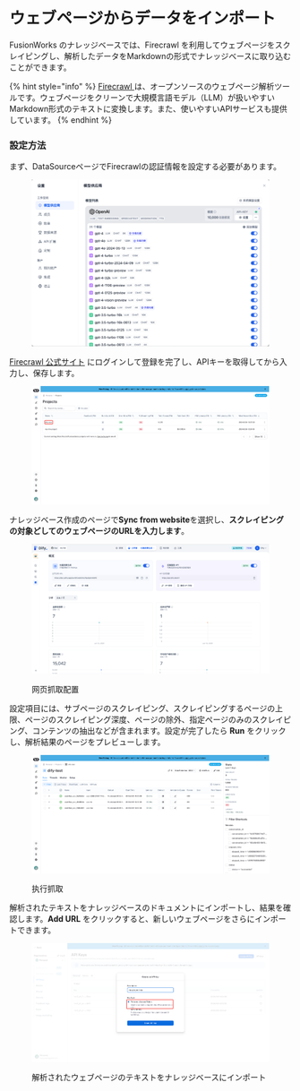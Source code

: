 # ウェブページからデータをインポート

FusionWorks のナレッジベースでは、Firecrawl を利用してウェブページをスクレイピングし、解析したデータをMarkdownの形式でナレッジベースに取り込むことができます。

{% hint style="info" %}
[Firecrawl ](https://www.firecrawl.dev/)は、オープンソースのウェブページ解析ツールです。ウェブページをクリーンで大規模言語モデル（LLM）が扱いやすいMarkdown形式のテキストに変換します。また、使いやすいAPIサービスも提供しています。
{% endhint %}

### 設定方法

まず、DataSourceページでFirecrawlの認証情報を設定する必要があります。

<figure><img src="../../.gitbook/assets/image (6).png" alt=""><figcaption></figcaption></figure>

[Firecrawl 公式サイト](https://www.firecrawl.dev/) にログインして登録を完了し、APIキーを取得してから入力し、保存します。

<figure><img src="../../.gitbook/assets/image (7).png" alt=""><figcaption></figcaption></figure>

ナレッジベース作成のページで**Sync from website**を選択し、**スクレイピングの対象どしてのウェブページのURLを入力します**。

<figure><img src="../../.gitbook/assets/image (1).png" alt=""><figcaption><p>网页抓取配置</p></figcaption></figure>

設定項目には、サブページのスクレイピング、スクレイピングするページの上限、ページのスクレイピング深度、ページの除外、指定ページのみのスクレイピング、コンテンツの抽出などが含まれます。設定が完了したら **Run** をクリックし、解析結果のページをプレビューします。

<figure><img src="../../.gitbook/assets/image (2).png" alt=""><figcaption><p>执行抓取</p></figcaption></figure>

解析されたテキストをナレッジベースのドキュメントにインポートし、結果を確認します。**Add URL** をクリックすると、新しいウェブページをさらにインポートできます。

<figure><img src="../../.gitbook/assets/image (5).png" alt=""><figcaption><p>解析されたウェブページのテキストをナレッジベースにインポート</p></figcaption></figure>
